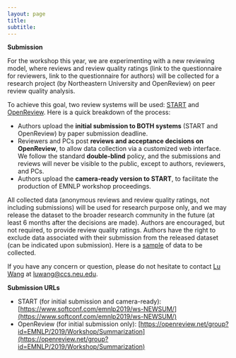 ```yaml
---
layout: page
title: 
subtitle: 
---
```


**Submission**

For the workshop this year, we are experimenting with a new reviewing model, where reviews and review quality ratings (link to the questionnaire for reviewers, link to the questionnaire for authors) will be collected for a research project (by Northeastern University and OpenReview) on peer review quality analysis. 

To achieve this goal, two review systems will be used: [START](https://www.softconf.com/emnlp2019/ws-NEWSUM/) and [OpenReview](https://openreview.net/group?id=EMNLP/2019/Workshop/Summarization). Here is a quick breakdown of the process:

- Authors upload the **initial submission to BOTH systems** (START and OpenReview) by paper submission deadline.
- Reviewers and PCs post **reviews and acceptance decisions on OpenReview**, to allow data collection via a customized web interface. We follow the standard **double-blind** policy, and the submissions and reviews will never be visible to the public, except to authors, reviewers, and PCs.
- Authors upload the **camera-ready version to START**, to facilitate the production of EMNLP workshop proceedings.

All collected data (anonymous reviews and review quality ratings, not including submissions) will be used for research purpose only, and we may release the dataset to the broader research community in the future (at least 6 months after the decisions are made). Authors are encouraged, but not required, to provide review quality ratings. Authors have the right to exclude data associated with their submission from the released dataset (can be indicated upon submission). Here is a [sample](https://drive.google.com/open?id=1d-ZVwUk-CGgrfiltKvUxbjS1itjoJW7v) of data to be collected.

If you have any concern or question, please do not hesitate to contact [Lu Wang](http://www.ccs.neu.edu/home/luwang/) at [luwang@ccs.neu.edu](luwang@ccs.neu.edu).

**Submission URLs**

- START (for initial submission and camera-ready): [https://www.softconf.com/emnlp2019/ws-NEWSUM/](https://www.softconf.com/emnlp2019/ws-NEWSUM/)
- OpenReview (for initial submission only): [https://openreview.net/group?id=EMNLP/2019/Workshop/Summarization](https://openreview.net/group?id=EMNLP/2019/Workshop/Summarization)

